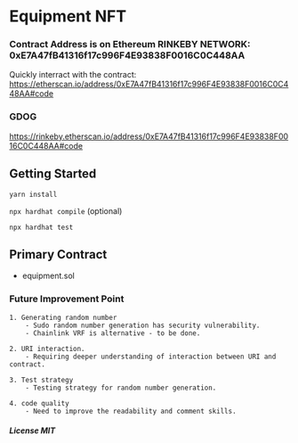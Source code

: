 # Equipment NFT

### Contract Address is on Ethereum RINKEBY NETWORK: 0xE7A47fB41316f17c996F4E93838F0016C0C448AA

Quickly interract with the contract: https://etherscan.io/address/0xE7A47fB41316f17c996F4E93838F0016C0C448AA#code

### GDOG

https://rinkeby.etherscan.io/address/0xE7A47fB41316f17c996F4E93838F0016C0C448AA#code


## Getting Started

`yarn install`

`npx hardhat compile` (optional)

`npx hardhat test`


## Primary Contract

- equipment.sol

### Future Improvement Point
    1. Generating random number 
        - Sudo random number generation has security vulnerability.
        - Chainlink VRF is alternative - to be done.

    2. URI interaction.
        - Requiring deeper understanding of interaction between URI and contract.

    3. Test strategy
        - Testing strategy for random number generation.

    4. code quality
        - Need to improve the readability and comment skills.




##### License MIT
